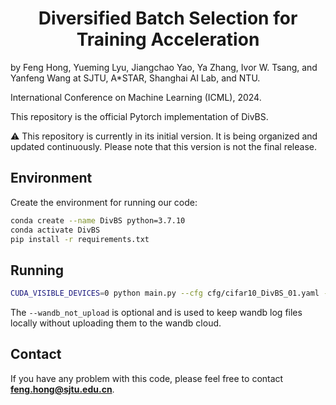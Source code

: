 <!-- # Long-Tailed Partial Label Learning via Dynamic Rebalancing -->
<h1 align="center">Diversified Batch Selection for Training Acceleration</h1>

by Feng Hong, Yueming Lyu, Jiangchao Yao, Ya Zhang, Ivor W. Tsang, and Yanfeng Wang at SJTU, A*STAR, Shanghai AI Lab, and NTU.

International Conference on Machine Learning (ICML), 2024.

This repository is the official Pytorch implementation of DivBS.

⚠️ This repository is currently in its initial version. It is being organized and updated continuously. Please note that this version is not the final release.

## Environment
Create the environment for running our code:
```bash
conda create --name DivBS python=3.7.10
conda activate DivBS
pip install -r requirements.txt
```

## Running
```bash
CUDA_VISIBLE_DEVICES=0 python main.py --cfg cfg/cifar10_DivBS_01.yaml --seed 0 --wandb_not_upload 
```
The `--wandb_not_upload` is optional and is used to keep wandb log files locally without uploading them to the wandb cloud.

## Contact
If you have any problem with this code, please feel free to contact **feng.hong@sjtu.edu.cn**.
